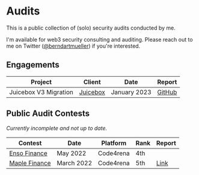 # Audits

This is a public collection of (solo) security audits conducted by me.

I'm available for web3 security consulting and auditing. Please reach out to me on Twitter ([@berndartmueller](https://twitter.com/berndartmueller)) if you're interested.

## Engagements

| Project               | Client                              | Date         | Report                                                                                                                                                       |
| --------------------- | ----------------------------------- | ------------ | ------------------------------------------------------------------------------------------------------------------------------------------------------------ |
| Juicebox V3 Migration | [Juicebox](https://juicebox.money/) | January 2023 | [GitHub](https://github.com/berndartmueller/audits/blob/85ab0fa586a8e367a6b45a8289309fb890bb776b/audits/Juicebox/2023-01_Juice_V3_Migration_Audit_Report.md) |

## Public Audit Contests

_Currently incomplete and not up to date._

| Contest                                                                       | Date       | Platform  | Rank | Report                                              |
| ----------------------------------------------------------------------------- | ---------- | --------- | ---- | --------------------------------------------------- |
| [Enso Finance](https://code4rena.com/contests/2022-05-enso-finance-contest)   | May 2022   | Code4rena | 4th  |                                                     |
| [Maple Finance](https://code4rena.com/contests/2022-03-maple-finance-contest) | March 2022 | Code4rena | 5th  | [Link](https://code4rena.com/reports/2022-03-maple) |
